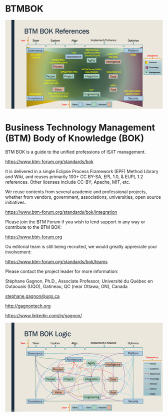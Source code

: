 # BTMBOK

![BTM BOK References](new-v2-fig-1-flos-sources.png "BTM BOK References")

Business Technology Management (BTM) Body of Knowledge (BOK)
============================================================

BTM BOK is a guide to the unified professions of IS/IT management.

https://www.btm-forum.org/standards/bok

It is delivered in a single Eclipse Process Framework (EPF) Method Library and Wiki, and reuses primarily 100+ CC BY-SA, EPL 1.0, & EUPL 1.2 references. Other licenses include CC-BY, Apache, MIT, etc.

We reuse contents from several academic and professional projects, whether from vendors, government, associations, universities, open source initiatives.

https://www.btm-forum.org/standards/bok/integration

Please join the BTM Forum if you wish to lend support in any way or contribute to the BTM BOK:

https://www.btm-forum.org

Ou editorial team is still being recruited, we would greatly appreciate your involvement:

https://www.btm-forum.org/standards/bok/teams

Please contact the project leader for more information:

Stéphane Gagnon, Ph.D., Associate Professor, Université du Québec en Outaouais (UQO), Gatineau, QC (near Ottawa, ON), Canada

stephane.gagnon@uqo.ca

http://gagnontech.org

https://www.linkedin.com/in/gagnon/

![BTM BOK Practices](new-v2-fig-2-flos-sources.png "BTM BOK Practices")




